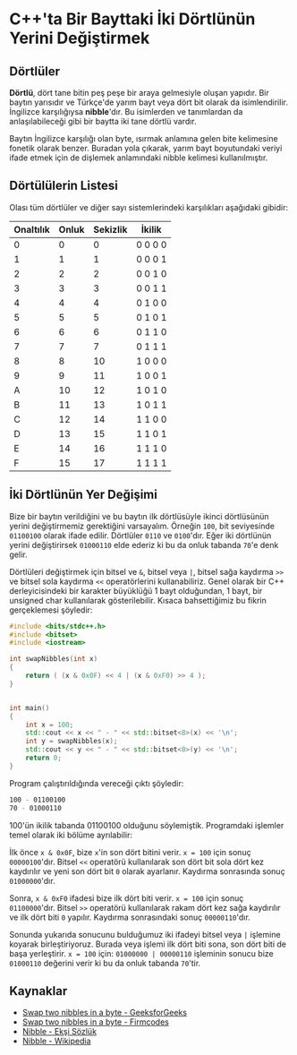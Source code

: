 # C++'ta Bir Bayttaki İki Dörtlünün Yerini Değiştirmek

## Dörtlüler

**Dörtlü**, dört tane bitin peş peşe bir araya gelmesiyle oluşan yapıdır. Bir baytın yarısıdır ve Türkçe'de yarım bayt veya dört bit olarak da isimlendirilir. İngilizce karşılığıysa **nibble**'dır. Bu isimlerden ve tanımlardan da anlaşılabileceği gibi bir baytta iki tane dörtlü vardır.

Baytın İngilizce karşılığı olan byte, ısırmak anlamına gelen bite kelimesine fonetik olarak benzer. Buradan yola çıkarak, yarım bayt boyutundaki veriyi ifade etmek için de dişlemek anlamındaki nibble kelimesi kullanılmıştır.


## Dörtülülerin Listesi

Olası tüm dörtlüler ve diğer sayı sistemlerindeki karşılıkları aşağıdaki gibidir:

| Onaltılık | Onluk | Sekizlik | İkilik |
|-----------|-------|----------|--------|
| 0 | 0 | 0 | 0 0 0 0 |
| 1 | 1 | 1 | 0 0 0 1 |
| 2 | 2 | 2 | 0 0 1 0 |
| 3 | 3 | 3 | 0 0 1 1 |
| 4 | 4 | 4 | 0 1 0 0 |
| 5 | 5 | 5 | 0 1 0 1 |
| 6 | 6 | 6 | 0 1 1 0 |
| 7 | 7 | 7 | 0 1 1 1 |
| 8 | 8 | 10 | 1 0 0 0 |
| 9 | 9 | 11 | 1 0 0 1 |
| A | 10 | 12 | 1 0 1 0 |
| B | 11 | 13 | 1 0 1 1 |
| C | 12 | 14 | 1 1 0 0 |
| D | 13 | 15 | 1 1 0 1 |
| E | 14 | 16 | 1 1 1 0 |
| F | 15 | 17 | 1 1 1 1 |


## İki Dörtlünün Yer Değişimi

Bize bir baytın verildiğini ve bu baytın ilk dörtlüsüyle ikinci dörtlüsünün yerini değiştirmemiz gerektiğini varsayalım. Örneğin `100`, bit seviyesinde `01100100` olarak ifade edilir. Dörtlüler `0110` ve `0100`'dır. Eğer iki dörtlünün yerini değiştirirsek `01000110` elde ederiz ki bu da onluk tabanda `70`'e denk gelir.

Dörtlüleri değiştirmek için bitsel ve `&`, bitsel veya `|`, bitsel sağa kaydırma `>>` ve bitsel sola kaydırma `<<` operatörlerini kullanabiliriz. Genel olarak bir C++ derleyicisindeki bir karakter büyüklüğü 1 bayt olduğundan, 1 bayt, bir unsigned char kullanılarak gösterilebilir. Kısaca bahsettiğimiz bu fikrin gerçeklemesi şöyledir:

```cpp
#include <bits/stdc++.h>
#include <bitset>
#include <iostream>

int swapNibbles(int x)
{
    return ( (x & 0x0F) << 4 | (x & 0xF0) >> 4 );
}


int main()
{
    int x = 100;
    std::cout << x << " - " << std::bitset<8>(x) << '\n';
    int y = swapNibbles(x);
    std::cout << y << " - " << std::bitset<8>(y) << '\n';
    return 0;
}
```

Program çalıştırıldığında vereceği çıktı şöyledir:

```bash
100 - 01100100
70 - 01000110
```

100'ün ikilik tabanda 01100100 olduğunu söylemiştik. Programdaki işlemler temel olarak iki bölüme ayrılabilir:

İlk önce `x & 0x0F`, bize `x`'in son dört bitini verir. `x = 100` için sonuç `00000100`'dır. Bitsel `<<` operatörü kullanılarak son dört bit sola dört kez kaydırılır ve yeni son dört bit `0` olarak ayarlanır. Kaydırma sonrasında sonuç `01000000`'dır.

Sonra, `x & 0xF0` ifadesi bize ilk dört biti verir. `x = 100` için sonuç `01100000`'dır. Bitsel `>>` operatörü kullanılarak rakam dört kez sağa kaydırılır ve ilk dört biti `0` yapılır. Kaydırma sonrasındaki sonuç `00000110`'dır.

Sonunda yukarıda sonucunu bulduğumuz iki ifadeyi bitsel veya `|` işlemine koyarak birleştiriyoruz. Burada veya işlemi ilk dört biti sona, son dört biti de başa yerleştirir. `x = 100` için: `01000000 | 00000110` işleminin sonucu bize `01000110` değerini verir ki bu da onluk tabanda `70`'tir.


## Kaynaklar
- [Swap two nibbles in a byte - GeeksforGeeks](https://www.geeksforgeeks.org/swap-two-nibbles-byte/)
- [Swap two nibbles in a byte - Firmcodes](http://www.firmcodes.com/swap-two-nibbles-byte/)
- [Nibble - Ekşi Sözlük](https://eksisozluk.com/nibble--71970)
- [Nibble - Wikipedia](https://en.wikipedia.org/wiki/Nibble)
